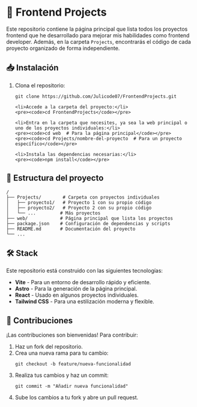<h1>🚀 Frontend Projects</h1>
<p>
    Este repositorio contiene la página principal que lista todos los proyectos frontend que he desarrollado 
    para mejorar mis habilidades como frontend developer. Además, en la carpeta <code>Projects</code>, 
    encontrarás el código de cada proyecto organizado de forma independiente.
</p>

<h2>📥 Instalación</h2>
<ol>
    <li>Clona el repositorio:</li>
    <pre><code>git clone https://github.com/Julicode07/FrontendProjects.git</code></pre>

    <li>Accede a la carpeta del proyecto:</li>
    <pre><code>cd FrontendProjects</code></pre>

    <li>Entra en la carpeta que necesites, ya sea la web principal o uno de los proyectos individuales:</li>
    <pre><code>cd web  # Para la página principal</code></pre>
    <pre><code>cd Projects/nombre-del-proyecto  # Para un proyecto específico</code></pre>

    <li>Instala las dependencias necesarias:</li>
    <pre><code>npm install</code></pre>
</ol>

<h2>📂 Estructura del proyecto</h2>
<pre><code>/
├── Projects/        # Carpeta con proyectos individuales
│   ├── proyecto1/   # Proyecto 1 con su propio código
│   ├── proyecto2/   # Proyecto 2 con su propio código
│   └── ...         # Más proyectos
├── web/            # Página principal que lista los proyectos
├── package.json    # Configuración de dependencias y scripts
├── README.md       # Documentación del proyecto
└── ...
</code></pre>

<h2>🛠️ Stack</h2>
<p>Este repositorio está construido con las siguientes tecnologías:</p>
<ul>
    <li><strong>Vite</strong> - Para un entorno de desarrollo rápido y eficiente.</li>
    <li><strong>Astro</strong> - Para la generación de la página principal.</li>
    <li><strong>React</strong> - Usado en algunos proyectos individuales.</li>
    <li><strong>Tailwind CSS</strong> - Para una estilización moderna y flexible.</li>
</ul>

<h2>🤝 Contribuciones</h2>
<p>
    ¡Las contribuciones son bienvenidas! Para contribuir:
</p>
<ol>
    <li>Haz un fork del repositorio.</li>
    <li>Crea una nueva rama para tu cambio:</li>
    <pre><code>git checkout -b feature/nueva-funcionalidad</code></pre>
    <li>Realiza tus cambios y haz un commit:</li>
    <pre><code>git commit -m "Añadir nueva funcionalidad"</code></pre>
    <li>Sube los cambios a tu fork y abre un pull request.</li>
</ol>

